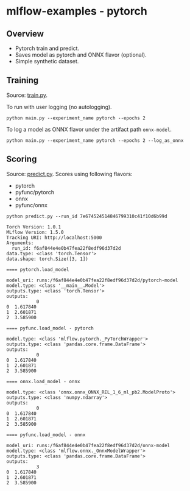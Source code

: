 # mlflow-examples - pytorch

## Overview
* Pytorch train and predict.
* Saves model as pytorch and ONNX flavor (optional).
* Simple synthetic dataset.

## Training

Source: [train.py](train.py).

To run with user logging (no autologging).
```
python main.py --experiment_name pytorch --epochs 2 
```

To log a model as ONNX flavor under the artifact path `onnx-model`.
```
python main.py --experiment_name pytorch --epochs 2 --log_as_onnx
```

## Scoring

Source: [predict.py](predict.py).
Scores using following flavors:
* pytorch
* pyfunc/pytorch
* onnx
* pyfunc/onnx

```
python predict.py --run_id 7e674524514846799310c41f10d6b99d
```

```
Torch Version: 1.0.1
MLflow Version: 1.5.0
Tracking URI: http://localhost:5000
Arguments:
  run_id: f6af844e4e0b47fea22f8edf96d37d2d
data.type: <class 'torch.Tensor'>
data.shape: torch.Size([3, 1])

==== pytorch.load_model

model_uri: runs:/f6af844e4e0b47fea22f8edf96d37d2d/pytorch-model
model.type: <class '__main__.Model'>
outputs.type: <class 'torch.Tensor'>
outputs:
           0
0  1.617840
1  2.601871
2  3.585900

==== pyfunc.load_model - pytorch

model.type: <class 'mlflow.pytorch._PyTorchWrapper'>
outputs.type: <class 'pandas.core.frame.DataFrame'>
outputs:
           0
0  1.617840
1  2.601871
2  3.585900

==== onnx.load_model - onnx

model.type: <class 'onnx.onnx_ONNX_REL_1_6_ml_pb2.ModelProto'>
outputs.type: <class 'numpy.ndarray'>
outputs:
           0
0  1.617840
1  2.601871
2  3.585900

==== pyfunc.load_model - onnx

model_uri: runs:/f6af844e4e0b47fea22f8edf96d37d2d/onnx-model
model.type: <class 'mlflow.onnx._OnnxModelWrapper'>
outputs.type: <class 'pandas.core.frame.DataFrame'>
outputs:
           3
0  1.617840
1  2.601871
2  3.585900
```
